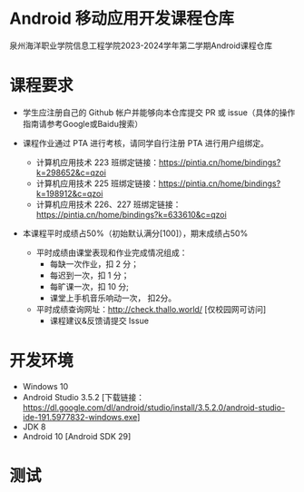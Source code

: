 # Android 移动应用开发课程仓库
泉州海洋职业学院信息工程学院2023-2024学年第二学期Android课程仓库

# 课程要求
- 学生应注册自己的 Github 帐户并能够向本仓库提交 PR 或 issue（具体的操作指南请参考Google或Baidu搜索）

- 课程作业通过 PTA 进行考核，请同学自行注册 PTA 进行用户组绑定。
    - 计算机应用技术 223 班绑定链接：https://pintia.cn/home/bindings?k=298652&c=qzoi
    - 计算机应用技术 225 班绑定链接：https://pintia.cn/home/bindings?k=198912&c=qzoi
    - 计算机应用技术 226、227 班绑定链接：https://pintia.cn/home/bindings?k=633610&c=qzoi
- 本课程平时成绩占50%（初始默认满分[100]），期末成绩占50%
    - 平时成绩由课堂表现和作业完成情况组成：
        - 每缺一次作业，扣 2 分；
        - 每迟到一次，扣 1 分；
        - 每旷课一次，扣 10 分;
        - 课堂上手机音乐响动一次， 扣2分。
    - 平时成绩查询网址：http://check.thallo.world/ [仅校园网可访问]
        - 课程建议&反馈请提交 Issue
# 开发环境
- Windows 10
- Android Studio 3.5.2 [下载链接：https://dl.google.com/dl/android/studio/install/3.5.2.0/android-studio-ide-191.5977832-windows.exe]
- JDK 8
- Android 10 [Android SDK 29]

# 测试